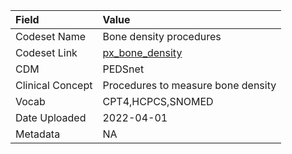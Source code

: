 |Field            |Value                              |
|:----------------|:----------------------------------|
|Codeset Name     |Bone density procedures            |
|Codeset Link     |[px_bone_density](https://github.com/PEDSnet/Variable-Dictionary/blob/main/procedure/px_bone_density.csv)|
|CDM              |PEDSnet                            |
|Clinical Concept |Procedures to measure bone density |
|Vocab            |CPT4,HCPCS,SNOMED                  |
|Date Uploaded    |2022-04-01                         |
|Metadata         |NA                                 |
